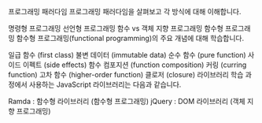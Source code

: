 프로그래밍 패러다임
프로그래밍 패러다임을 살펴보고 각 방식에 대해 이해합니다.

명령형 프로그래밍
선언형 프로그래밍
함수 vs 객체 지향 프로그래밍
함수형 프로그래밍
함수형 프로그래밍(functional programming)의 주요 개념에 대해 학습합니다.

일급 함수 (first class)
불변 데이터 (immutable data)
순수 함수 (pure function)
사이드 이펙트 (side effects)
함수 컴포지션 (function composition)
커링 (curring function)
고차 함수 (higher-order function)
클로저 (closure)
라이브러리
학습 과정에서 사용하는 JavaScript 라이브러리는 다음과 같습니다.

Ramda : 함수형 라이브러리 (함수형 프로그래밍)
jQuery : DOM 라이브러리 (객체 지향 프로그래밍)